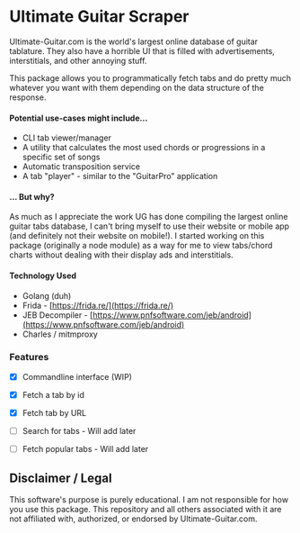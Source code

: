 # Ultimate Guitar Scraper  

Ultimate-Guitar.com is the world's largest online database of guitar tablature. They also have a horrible UI that is filled with advertisements, interstitials, and other annoying stuff.  

This package allows you to programmatically fetch tabs and do pretty much whatever you want with them depending on the data structure of the response. 

#### Potential use-cases might include...

- CLI tab viewer/manager  
- A utility that calculates the most used chords or progressions in a specific set of songs  
- Automatic transposition service  
- A tab "player" - similar to the "GuitarPro" application  

#### ... But why?  

As much as I appreciate the work UG has done compiling the largest online guitar tabs database, I can't bring myself to use their website or mobile app (and definitely not their website on mobile!). I started working on this package (originally a node module) as a way for me to view tabs/chord charts without dealing with their display ads and interstitials.  


#### Technology Used

- Golang (duh)  
- Frida - [https://frida.re/](https://frida.re/)    
- JEB Decompiler - [https://www.pnfsoftware.com/jeb/android](https://www.pnfsoftware.com/jeb/android)  
- Charles / mitmproxy


### Features  

- [x] Commandline interface (WIP)
- [x] Fetch a tab by id  
- [x] Fetch tab by URL
- [ ] Search for tabs - Will add later  
- [ ] Fetch popular tabs - Will add later   


## Disclaimer / Legal  

This software's purpose is purely educational. I am not responsible for how you use this package. This repository and all others associated with it are not affiliated with, authorized, or endorsed by Ultimate-Guitar.com. 